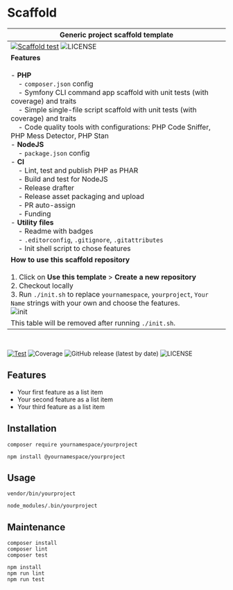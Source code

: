 # Scaffold

[//]: # (#;< META)

| **Generic project scaffold template**                                                                                                                                                                                                                                                                                                                                                                                                                                                                                                                                                                                                                                                                                                                                                                                                                                                                                                                                                                                                               |
|-----------------------------------------------------------------------------------------------------------------------------------------------------------------------------------------------------------------------------------------------------------------------------------------------------------------------------------------------------------------------------------------------------------------------------------------------------------------------------------------------------------------------------------------------------------------------------------------------------------------------------------------------------------------------------------------------------------------------------------------------------------------------------------------------------------------------------------------------------------------------------------------------------------------------------------------------------------------------------------------------------------------------------------------------------|
| [![Scaffold test](https://github.com/AlexSkrypnyk/scaffold/actions/workflows/scaffold-test.yml/badge.svg)](https://github.com/AlexSkrypnyk/scaffold/actions/workflows/scaffold-test.yml)  ![LICENSE](https://img.shields.io/github/license/AlexSkrypnyk/scaffold)                                                                                                                                                                                                                                                                                                                                                                                                                                                                                                                                                                                                                                                                                                                                                                                   |
| **Features**<br/><br/>- **PHP**<br>&nbsp;&nbsp;&nbsp;&nbsp;- `composer.json` config<br>&nbsp;&nbsp;&nbsp;&nbsp;- Symfony CLI command app scaffold with unit tests (with coverage) and traits<br>&nbsp;&nbsp;&nbsp;&nbsp;- Simple single-file script scaffold with unit tests (with coverage) and traits<br>&nbsp;&nbsp;&nbsp;&nbsp;- Code quality tools with configurations: PHP Code Sniffer, PHP Mess Detector, PHP Stan<br>- **NodeJS**<br>&nbsp;&nbsp;&nbsp;&nbsp;- `package.json` config<br>- **CI**<br>&nbsp;&nbsp;&nbsp;&nbsp;- Lint, test and publish PHP as PHAR<br>&nbsp;&nbsp;&nbsp;&nbsp;- Build and test for NodeJS<br>&nbsp;&nbsp;&nbsp;&nbsp;- Release drafter<br>&nbsp;&nbsp;&nbsp;&nbsp;- Release asset packaging and upload<br>&nbsp;&nbsp;&nbsp;&nbsp;- PR auto-assign<br>&nbsp;&nbsp;&nbsp;&nbsp;- Funding<br>- **Utility files**<br>&nbsp;&nbsp;&nbsp;&nbsp;- Readme with badges<br>&nbsp;&nbsp;&nbsp;&nbsp;- `.editorconfig`, `.gitignore`, `.gitattributes`<br>&nbsp;&nbsp;&nbsp;&nbsp;- Init shell script to chose features |
| **How to use this scaffold repository**<br/><br/>1. Click on **Use this template** > **Create a new repository**<br>2. Checkout locally <br>3. Run `./init.sh` to replace `yournamespace`, `yourproject`, `Your Name` strings with your own and choose the features. <br/>  ![init](https://github.com/AlexSkrypnyk/scaffold/assets/378794/43962d9f-eae7-4b54-bec8-2e3139ed722c)   |
| This table will be removed after running `./init.sh`.                                                                                                                                                                                                                                                                                                                                                                                                                                                                                                                                                                                                                                                                                                                                                                                                                                                                                                                                                                                               | The contents below will be a part of your repository.                                                                                                                                                                                                                                                                                                                                                                                                                                                                                                                                                                                                                                                                                                                                                     |

<br>

[//]: # (#;> META)

[![Test](https://github.com/AlexSkrypnyk/scaffold/actions/workflows/test.yml/badge.svg)](https://github.com/AlexSkrypnyk/scaffold/actions/workflows/test.yml)
![Coverage](https://github.com/AlexSkrypnyk/scaffold/blob/_xml_coverage_reports/data/main/badge.svg)
![GitHub release (latest by date)](https://img.shields.io/github/v/release/AlexSkrypnyk/scaffold)
![LICENSE](https://img.shields.io/github/license/AlexSkrypnyk/scaffold)

## Features

- Your first feature as a list item
- Your second feature as a list item
- Your third feature as a list item

## Installation

[//]: # (#;< PHP)

    composer require yournamespace/yourproject

[//]: # (#;> PHP)

[//]: # (#;< NODEJS)

    npm install @yournamespace/yourproject

[//]: # (#;> NODEJS)

## Usage

[//]: # (#;< PHP)

    vendor/bin/yourproject

[//]: # (#;> PHP)

[//]: # (#;< NODEJS)

    node_modules/.bin/yourproject

[//]: # (#;> NODEJS)

## Maintenance

[//]: # (#;< PHP)

    composer install
    composer lint
    composer test

[//]: # (#;> PHP)

[//]: # (#;< NODEJS)

    npm install
    npm run lint
    npm run test

[//]: # (#;> NODEJS)
